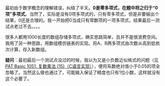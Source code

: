 <!-- date and tags in the next two lines
2017-05-14 16:26:28 +0800
polynomials
-->

最初由于数学概念的理解错误，纠结了半天。**0是零多项式，在题中将之归于“0项”多项式**。当然了，实际是没有0项多项式的，只有零多项式，但是非要输出个结果，0还是合理的。我一开始把0当成只有常数项的一项多项式，结果最后一测试点老过不去。。。。

很多人都用1000长度的数组存储多项式，确实思路简单，且并不是很浪费空间。我用了另一种思路，用数组模仿链表的实现。将A、B两多项式由次数从高到低依次计算，存入新数组。

**疑问**：最初最后一个测试点没过的时候，我以为又是小负数近似格式的问题（见[PAT Basic 1051. 复数乘法 (15)（C语言实现）](http://www.jianshu.com/p/7ac2e9cfa797)），便将系数绝对值小于0.05的项全忽略了。当然这么做也通过了，可能输入保证了精度也只有1位小数，这样就没有这个必要了。
